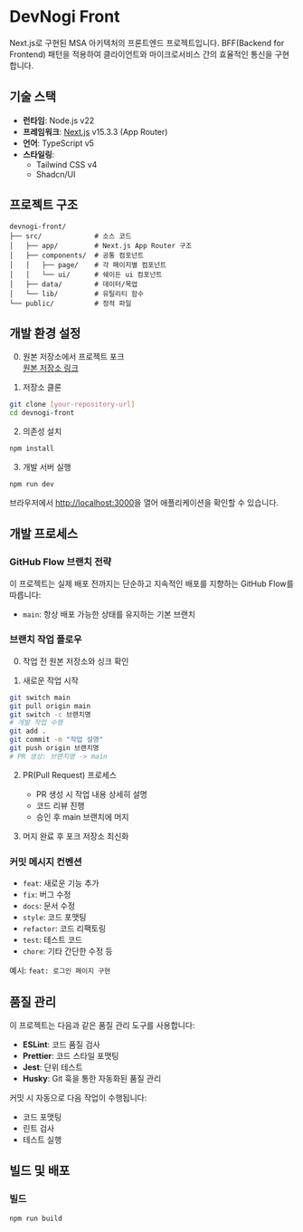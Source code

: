 # DevNogi Front

Next.js로 구현된 MSA 아키텍처의 프론트엔드 프로젝트입니다. BFF(Backend for Frontend) 패턴을 적용하여 클라이언트와 마이크로서비스 간의 효율적인 통신을 구현합니다.

## 기술 스택

- **런타임**: Node.js v22
- **프레임워크**: [Next.js](https://nextjs.org) v15.3.3 (App Router)
- **언어**: TypeScript v5
- **스타일링**: 
  - Tailwind CSS v4
  - Shadcn/UI

## 프로젝트 구조

```
devnogi-front/
├── src/             # 소스 코드
│   ├── app/         # Next.js App Router 구조
│   ├── components/  # 공통 컴포넌트
│   │   ├── page/    # 각 페이지별 컴포넌트
│   │   └── ui/      # 쉐이든 ui 컴포넌트
│   ├── data/        # 데이터/목업
│   └── lib/         # 유틸리티 함수
└── public/          # 정적 파일
```

## 개발 환경 설정

0. 원본 저장소에서 프로젝트 포크  
[원본 저장소 링크](https://github.com/devnogi/devnogi-react)

1. 저장소 클론
```bash
git clone [your-repository-url]
cd devnogi-front
```

2. 의존성 설치
```bash
npm install
```

3. 개발 서버 실행
```bash
npm run dev
```

브라우저에서 [http://localhost:3000](http://localhost:3000)을 열어 애플리케이션을 확인할 수 있습니다.

## 개발 프로세스

### GitHub Flow 브랜치 전략

이 프로젝트는 실제 배포 전까지는 단순하고 지속적인 배포를 지향하는 GitHub Flow를 따릅니다:

- `main`: 항상 배포 가능한 상태를 유지하는 기본 브랜치

### 브랜치 작업 플로우

0. 작업 전 원본 저장소와 싱크 확인

1. 새로운 작업 시작
```bash
git switch main
git pull origin main
git switch -c 브랜치명
# 개발 작업 수행
git add .
git commit -m "작업 설명"
git push origin 브랜치명
# PR 생성: 브랜치명 -> main
```

2. PR(Pull Request) 프로세스
   - PR 생성 시 작업 내용 상세히 설명
   - 코드 리뷰 진행
   - 승인 후 main 브랜치에 머지

3. 머지 완료 후 포크 저장소 최신화

### 커밋 메시지 컨벤션

- `feat`: 새로운 기능 추가
- `fix`: 버그 수정
- `docs`: 문서 수정
- `style`: 코드 포맷팅
- `refactor`: 코드 리팩토링
- `test`: 테스트 코드
- `chore`: 기타 간단한 수정 등

예시: `feat: 로그인 페이지 구현`

## 품질 관리

이 프로젝트는 다음과 같은 품질 관리 도구를 사용합니다:

- **ESLint**: 코드 품질 검사
- **Prettier**: 코드 스타일 포맷팅
- **Jest**: 단위 테스트
- **Husky**: Git 훅을 통한 자동화된 품질 관리

커밋 시 자동으로 다음 작업이 수행됩니다:
- 코드 포맷팅
- 린트 검사
- 테스트 실행

## 빌드 및 배포

### 빌드
```bash
npm run build
```
